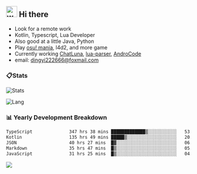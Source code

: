 ## <img alt="wave" src="https://raw.githubusercontent.com/MartinHeinz/MartinHeinz/master/wave.gif" width="30px"> Hi there

- Look for a remote work
- Kotlin, Typescript, Lua Developer
- Also good at a little Java, Python
- Play [osu! mania](https://osu.ppy.sh/users/29808669), l4d2, and more game
- Currently working [ChatLuna](https://github.com/ChatLunaLab), [lua-parser](https://github.com/dingyi222666/lua-parser), [AndroCode](https://github.com/dingyi222666/AndroCode)
- email: [dingyi222666@foxmail.com](mailto:dingyi222666@foxmail.com)

### 📋Stats

![Stats](https://github-readme-stats.vercel.app/api?username=dingyi222666&show_icons=true&icon_color=47A69E&title_color=47A69E&count_private=true)    

![Lang](https://github-readme-stats.vercel.app/api/top-langs/?username=dingyi222666&layout=compact&title_color=47A69E&hide=html,css,c,c%2B%2B)   

### 📊 Yearly Development Breakdown

<!--START_SECTION:waka-->

```txt
TypeScript              347 hrs 38 mins █████████████▒░░░░░░░░░░░   53.06 %
Kotlin                  135 hrs 49 mins █████▒░░░░░░░░░░░░░░░░░░░   20.73 %
JSON                    40 hrs 27 mins  █▓░░░░░░░░░░░░░░░░░░░░░░░   06.17 %
Markdown                35 hrs 47 mins  █▒░░░░░░░░░░░░░░░░░░░░░░░   05.46 %
JavaScript              31 hrs 25 mins  █▒░░░░░░░░░░░░░░░░░░░░░░░   04.80 %
```

<!--END_SECTION:waka-->

![](https://komarev.com/ghpvc/?username=dingyi222666)
